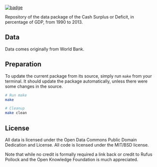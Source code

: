 <a className="gh-badge" href="https://datahub.io/core/cash-surplus-deficit"><img src="https://badgen.net/badge/icon/View%20on%20datahub.io/orange?icon=https://datahub.io/datahub-cube-badge-icon.svg&label&scale=1.25" alt="badge" /></a>

Repository of the data package of the Cash Surplus or Deficit, in percentage of GDP, from 1990 to 2013.

## Data

Data comes originally from World Bank.

## Preparation

To update the current package from its source, simply run `make` from your terminal. It should update the package automatically, unless there were some changes in the source.

```bash
# Run make
make

# Cleanup
make clean
```

## License

All data is licensed under the Open Data Commons Public Domain Dedication and License. All code is licensed under the MIT/BSD license.

Note that while no credit is formally required a link back or credit to Rufus Pollock and the Open Knowledge Foundation is much appreciated.
